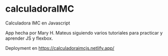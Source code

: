 # calculadoraIMC
Calculadora IMC en Javascript

App hecha por Mary H. Mateus siguiendo varios tutoriales para practicar y aprender JS y flexbox.

Deployment en https://calculadoraimcjs.netlify.app/
